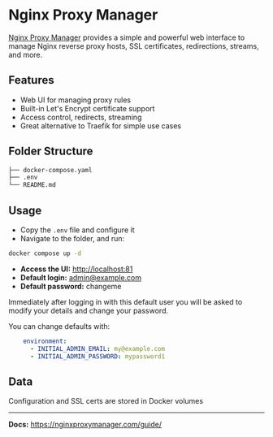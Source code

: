 # Nginx Proxy Manager

[Nginx Proxy Manager](https://nginxproxymanager.com/) provides a simple and powerful web interface to manage Nginx reverse proxy hosts, SSL certificates, redirections, streams, and more.

## Features

- Web UI for managing proxy rules
- Built-in Let's Encrypt certificate support
- Access control, redirects, streaming
- Great alternative to Traefik for simple use cases

## Folder Structure

```bash
├── docker-compose.yaml
├── .env
└── README.md
```

## Usage

- Copy the `.env` file and configure it
- Navigate to the folder, and run:

```bash
docker compose up -d
```

- **Access the UI:** <http://localhost:81>
- **Default login:** <admin@example.com>
- **Default password:** changeme

Immediately after logging in with this default user you will be asked to modify your details and change your password.

You can change defaults with:

```yaml
    environment:
      - INITIAL_ADMIN_EMAIL: my@example.com
      - INITIAL_ADMIN_PASSWORD: mypassword1
```

## Data

Configuration and SSL certs are stored in Docker volumes

---

**Docs:** <https://nginxproxymanager.com/guide/>
